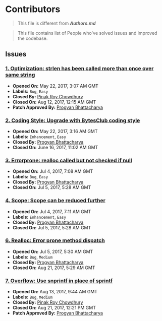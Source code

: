 # Contributors

> This file is different from _**Authors.md**_

> This file contains list of People who've solved issues and improved the codebase.

## Issues

### [1. Optimization: strlen has been called more than once over same string](https://github.com/BytesClub/serverX/issues/1)

* **Opened On:** May 22, 2017, 3:07 AM GMT
* **Labels:** `Bug`, `Easy`
* **Closed By:** [Pinak Roy Chowdhury](https://github.com/Pinak17)
* **Closed On:** Aug 12, 2017, 12:15 AM GMT
* **Patch Approved By:** [Progyan Bhattacharya](https://github.com/Progyan1997)

### [2. Coding Style: Upgrade with BytesClub coding style](https://github.com/BytesClub/serverX/issues/2)

* **Opened On:** May 22, 2017, 3:16 AM GMT
* **Labels:** `Enhancement`, `Easy`
* **Closed By:** [Progyan Bhattacharya](https://github.com/Progyan1997)
* **Closed On:** June 16, 2017, 11:02 AM GMT

### [3. Errorprone: realloc called but not checked if null](https://github.com/BytesClub/serverX/issues/3)

* **Opened On:** Jul 4, 2017, 7:08 AM GMT
* **Labels:** `Bug`, `Easy`
* **Closed By:** [Progyan Bhattacharya](https://github.com/Progyan1997)
* **Closed On:** Jul 5, 2017, 5:28 AM GMT

### [4. Scope: Scope can be reduced further](https://github.com/BytesClub/serverX/issues/4)

* **Opened On:** Jul 4, 2017, 7:11 AM GMT
* **Labels:** `Enhancement`, `Easy`
* **Closed By:** [Progyan Bhattacharya](https://github.com/Progyan1997)
* **Closed On:** Jul 5, 2017, 5:28 AM GMT

### [6. Realloc: Error prone method dispatch](https://github.com/BytesClub/serverX/issues/6)

* **Opened On:** Jul 5, 2017, 5:30 AM GMT
* **Labels:** `Bug`, `Medium`
* **Closed By:** [Progyan Bhattacharya](https://github.com/Progyan1997)
* **Closed On:** Aug 21, 2017, 5:29 AM GMT

### [7. Overflow: Use snprintf in place of sprintf](https://github.com/BytesClub/serverX/issues/7)

* **Opened On:** Aug 13, 2017, 9:44 AM GMT
* **Labels:** `Bug`, `Medium`
* **Closed By:** [Pinak Roy Chowdhury](https://github.com/Pinak17)
* **Closed On:** Aug 21, 2017, 12:21 PM GMT
* **Patch Approved By:** [Progyan Bhattacharya](https://github.com/Progyan1997)
